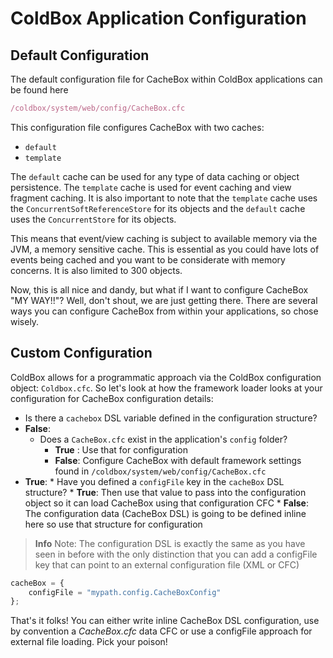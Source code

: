 # ColdBox Application Configuration

## Default Configuration
The default configuration file for CacheBox within ColdBox applications can be found here

```javascript
/coldbox/system/web/config/CacheBox.cfc
```

This configuration file configures CacheBox with two caches: 
* `default`
* `template`

The `default` cache can be used for any type of data caching or object persistence. The `template` cache is used for event caching and view fragment caching. It is also important to note that the `template` cache uses the `ConcurrentSoftReferenceStore` for its objects and the `default` cache uses the `ConcurrentStore` for its objects. 

This means that event/view caching is subject to available memory via the JVM, a memory sensitive cache. This is essential as you could have lots of events being cached and you want to be considerate with memory concerns. It is also limited to 300 objects.

Now, this is all nice and dandy, but what if I want to configure CacheBox "MY WAY!!"? Well, don't shout, we are just getting there. There are several ways you can configure CacheBox from within your applications, so chose wisely.

## Custom Configuration

ColdBox allows for a programmatic approach via the ColdBox configuration object: `Coldbox.cfc`. So let's look at how the framework loader looks at your configuration for CacheBox configuration details:

* Is there a `cachebox` DSL variable defined in the configuration structure?
* **False**:
    * Does a `CacheBox.cfc` exist in the application's `config` folder?
        * **True** : Use that for configuration
        * **False**: Configure CacheBox with default framework settings found in `/coldbox/system/web/config/CacheBox.cfc`
* **True**:
        * Have you defined a `configFile` key in the `cacheBox` DSL structure?
            * **True**: Then use that value to pass into the configuration object so it can load CacheBox using that configuration CFC
            * **False**: The configuration data (CacheBox DSL) is going to be defined inline here so use that structure for configuration

> **Info** Note: The configuration DSL is exactly the same as you have seen in before with the only distinction that you can add a configFile key that can point to an external configuration file (XML or CFC)

```javascript
cacheBox = {
    configFile = "mypath.config.CacheBoxConfig"
};
```

That's it folks! You can either write inline CacheBox DSL configuration, use by convention a *CacheBox.cfc* data CFC or use a configFile approach for external file loading. Pick your poison!


